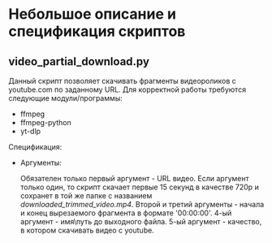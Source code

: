 # Небольшое описание и спецификация скриптов

## video_partial_download.py
Данный скрипт позволяет скачивать фрагменты видеороликов с youtube.com по заданному URL. Для корректной работы требуются следующие модули/программы:
- ffmpeg
- ffmpeg-python
- yt-dlp
  
Спецификация:
- Аргументы:
    
  Обязателен только первый аргумент - URL видео. Если аргумент только один, то скрипт скачает первые 15 секунд в качестве 720p и сохранет в той же папке с названием *downloaded_trimmed_video.mp4*.
  Второй и третий аргументы - начала и конец вырезаемого фрагмента в формате '00:00:00'. 4-ый аргумент - имя\путь до выходного файла. 5-ый аргумент - качество, в котором скачивать видео с youtube.
